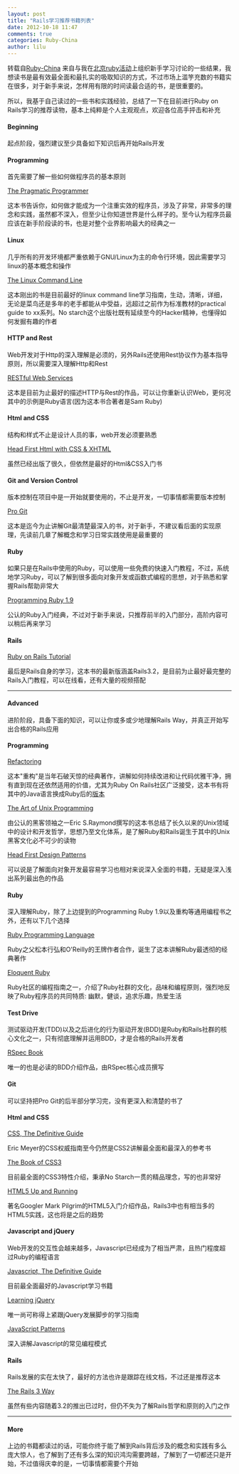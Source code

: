 ```yaml
---
layout: post
title: "Rails学习推荐书籍列表"
date: 2012-10-18 11:47
comments: true
categories: Ruby-China
author: lilu
---
```

转载自[Ruby-China](http://ruby-china.org/topics/5333)
来自与我在[北京ruby活动](http://ruby-china.org/topics/5092)上组织新手学习讨论的一些结果，我想读书是最有效最全面和最扎实的吸取知识的方式，不过市场上滥竽充数的书籍实在很多，对于新手来说，怎样用有限的时间读最合适的书，是很重要的。

所以，我基于自己读过的一些书和实践经验，总结了一下在目前进行Ruby on
Rails学习的推荐读物，基本上纯粹是个人主观观点，欢迎各位高手抨击和补充

#### Beginning

起点阶段，强烈建议至少具备如下知识后再开始Rails开发

#### Programming

首先需要了解一些如何做程序员的基本原则

[The Pragmatic Programmer](http://book.douban.com/subject/1152111/)

这本书告诉你，如何做才能成为一个注重实效的程序员，涉及了非常，非常多的理念和实践，虽然都不深入，但至少让你知道世界是什么样子的。至今认为程序员最应该在新手阶段读的书，也是对整个业界影响最大的经典之一

#### Linux

几乎所有的开发环境都严重依赖于GNU/Linux为主的命令行环境，因此需要学习linux的基本概念和操作

[The Linux Command Line](http://book.douban.com/subject/6806862/)

这本刚出的书是目前最好的linux command
line学习指南，生动，清晰，详细，无论是菜鸟还是多年的老手都能从中受益，远超过之前作为标准教材的practical
guide to xx系列。No
starch这个出版社既有延续至今的Hacker精神，也懂得如何发掘有趣的作者

#### HTTP and Rest

Web开发对于Http的深入理解是必须的，另外Rails还使用Rest协议作为基本指导原则，所以需要深入理解Http和Rest

[RESTful Web Services](http://book.douban.com/subject/3094230/)

这本是目前为止最好的描述HTTP与Rest的作品，可以让你重新认识Web，更何况其中的示例是Ruby语言(因为这本书合著者是Sam
Ruby)

#### Html and CSS

结构和样式不止是设计人员的事，web开发必须要熟悉

[Head First Html with CSS &
XHTML](http://book.douban.com/subject/1799652/)

虽然已经出版了很久，但依然是最好的Html&CSS入门书

#### Git and Version Control

版本控制在项目中是一开始就要使用的，不止是开发，一切事情都需要版本控制

[Pro Git](http://book.douban.com/subject/3420144/)

这本是迄今为止讲解Git最清楚最深入的书，对于新手，不建议看后面的实现原理，先读前几章了解概念和学习日常实践使用是最重要的

#### Ruby

如果只是在Rails中使用的Ruby，可以使用一些免费的快速入门教程，不过，系统地学习Ruby，可以了解到很多面向对象开发或函数式编程的思想，对于熟悉和掌握Rails帮助非常大

[Programming Ruby 1.9](http://book.douban.com/subject/3035267/)

公认的Ruby入门经典，不过对于新手来说，只推荐前半的入门部分，高阶内容可以稍后再来学习

#### Rails

[Ruby on Rails
Tutorial](http://ruby.railstutorial.org/ruby-on-rails-tutorial-book)

最后是Rails自身的学习，这本书的最新版涵盖Rails3.2，是目前为止最好最完整的Rails入门教程，可以在线看，还有大量的视频搭配

* * * * *

#### Advanced

进阶阶段，具备下面的知识，可以让你或多或少地理解Rails
Way，并真正开始写出合格的Rails应用

#### Programming

[Refactoring](http://book.douban.com/subject/4262627/)

这本"重构"是当年石破天惊的经典著作，讲解如何持续改进和让代码优雅干净，拥有直到现在还依然适用的价值，尤其为Ruby
On
Rails社区广泛接受，这本书有将其中的Java语言换成Ruby后的[版本](http://book.douban.com/subject/4821286/)

[The Art of Unix Programming](http://book.douban.com/subject/1467587/)

由公认的黑客领袖之一Eric
S.Raymond撰写的这本书总结了长久以来的Unix领域中的设计和开发哲学，思想乃至文化体系，是了解Ruby和Rails诞生于其中的Unix黑客文化必不可少的读物

[Head First Design Patterns](http://book.douban.com/subject/2243615/)

可以说是了解面向对象开发最容易学习也相对来说深入全面的书籍，无疑是深入浅出系列最出色的作品

#### Ruby

深入理解Ruby，除了上边提到的Programming Ruby
1.9以及重构等通用编程书之外，还有以下几个选择

[Ruby Programming Language](http://book.douban.com/subject/3329887/)

Ruby之父松本行弘和O'Reilly的王牌作者合作，诞生了这本讲解Ruby最透彻的经典著作

[Eloquent Ruby](http://book.douban.com/subject/6052175/)

Ruby社区的编程指南之一，介绍了Ruby社群的文化，品味和编程原则，强烈地反映了Ruby程序员的共同特质:
幽默，健谈，追求乐趣，热爱生活

#### Test Drive

测试驱动开发(TDD)以及之后进化的行为驱动开发(BDD)是Ruby和Rails社群的核心文化之一，只有彻底理解并运用BDD，才是合格的Rails开发者

[RSpec Book](http://book.douban.com/subject/3603693/)

唯一的也是必读的BDD介绍作品，由RSpec核心成员撰写

#### Git

可以坚持把Pro Git的后半部分学习完，没有更深入和清楚的书了

#### Html and CSS

[CSS, The Definitive Guide](http://book.douban.com/subject/2152110/)

Eric Meyer的CSS权威指南至今仍然是CSS2讲解最全面和最深入的参考书

[The Book of CSS3](http://book.douban.com/subject/6352828/)

目前最全面的CSS3特性介绍，秉承No Starch一贯的精品理念，写的也非常好

[HTML5 Up and Running](http://book.douban.com/subject/4143105/)

著名Googler Mark
Pilgrim的HTML5入门介绍作品，Rails3中也有相当多的HTML5实践，这也将是之后的趋势

#### Javascript and jQuery

Web开发的交互性会越来越多，Javascript已经成为了相当严肃，且热门程度超过Ruby的编程语言

[Javascript, The Definitive
Guide](http://book.douban.com/subject/10549733/)

目前最全面最好的Javascript学习书籍

[Learning jQuery](http://book.douban.com/subject/10569608/)

唯一尚可称得上紧跟jQuery发展脚步的学习指南

[JavaScript Patterns](http://book.douban.com/subject/5252901/)

深入讲解Javascript的常见编程模式

#### Rails

Rails发展的实在太快了，最好的方法也许是跟踪在线文档，不过还是推荐这本

[The Rails 3 Way](http://book.douban.com/subject/4739317/)

虽然有些内容随着3.2的推出已过时，但仍不失为了解Rails哲学和原则的入门之作

* * * * *

#### More

上边的书籍都读过的话，可能你终于能了解到Rails背后涉及的概念和实践有多么庞大惊人，也了解到了还有多么深的知识鸿沟需要跨越，了解到了一切都还只是开始，不过值得庆幸的是，一切事情都需要个开始
